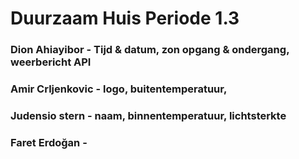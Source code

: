 # Duurzaam Huis Periode 1.3

### Dion Ahiayibor - Tijd & datum, zon opgang & ondergang, weerbericht API
### Amir Crljenkovic - logo, buitentemperatuur, 
### Judensio stern - naam, binnentemperatuur, lichtsterkte
### Faret Erdoğan - 


